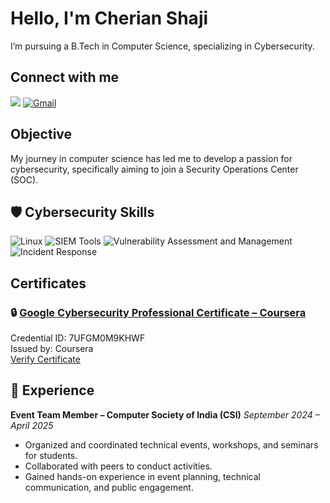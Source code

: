 # Hello, I'm Cherian Shaji
I’m pursuing a B.Tech in Computer Science, specializing in Cybersecurity.
## Connect with me
<a href="https://linkedin.com/in/cherian-shaji-b64391284"><img src="https://img.shields.io/badge/-LinkedIn-0072b1?&style=for-the-badge&logo=linkedin&logoColor=white" /></a>
[![Gmail](https://img.shields.io/badge/Gmail-D14836?style=for-the-badge&logo=gmail&logoColor=white)](mailto:cherianshaji2004@gmail.com)



## Objective
My journey in computer science has led me to develop a passion for cybersecurity, specifically aiming to join a Security Operations Center (SOC).

## 🛡️ Cybersecurity Skills

![Linux](https://img.shields.io/badge/Linux-FCC624?style=for-the-badge&logo=linux&logoColor=black)
![SIEM Tools](https://img.shields.io/badge/SIEM_Tools-0052CC?style=for-the-badge&logo=datadog&logoColor=white)
![Vulnerability Assessment and Management](https://img.shields.io/badge/Vulnerability_Assessment_and_Management-E34F26?style=for-the-badge&logo=bugcrowd&logoColor=white)
![Incident Response](https://img.shields.io/badge/Incident_Response-6A1B9A?style=for-the-badge&logo=hackthebox&logoColor=white)



## Certificates

### 🔒 [Google Cybersecurity Professional Certificate – Coursera](https://coursera.org/verify/professional-cert/7UFGM0M9KHWF)

Credential ID: 7UFGM0M9KHWF  
Issued by: Coursera  
[Verify Certificate](https://coursera.org/verify/professional-cert/7UFGM0M9KHWF)


## 💼 Experience

**Event Team Member – Computer Society of India (CSI)**
*September 2024 – April 2025*  
- Organized and coordinated technical events, workshops, and seminars for students.
- Collaborated with peers to conduct activities.
- Gained hands-on experience in event planning, technical communication, and public engagement.

